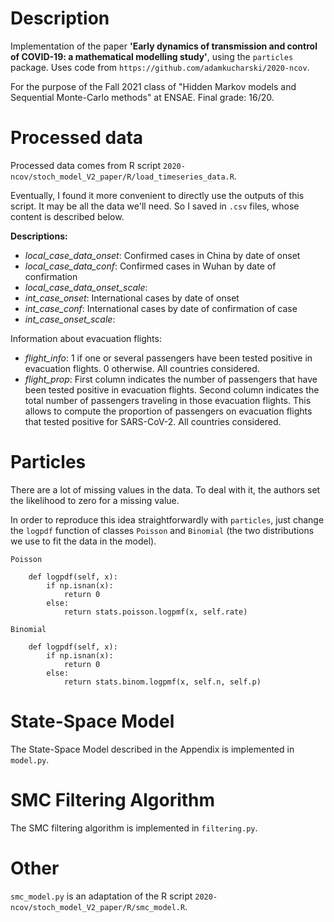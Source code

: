 # Description

Implementation of the paper **'Early dynamics of transmission and control of COVID-19: a mathematical
modelling study'**, using the `particles` package.
Uses code from `https://github.com/adamkucharski/2020-ncov`.

For the purpose of the Fall 2021 class of "Hidden Markov models and Sequential Monte-Carlo methods" at ENSAE. Final grade: 16/20.

# Processed data

Processed data comes from R script `2020-ncov/stoch_model_V2_paper/R/load_timeseries_data.R`.

Eventually, I found it more convenient to directly use the outputs of this script. It may be all the data we'll need.
So I saved in `.csv` files, whose content is described below.

**Descriptions:**
- *local_case_data_onset*: Confirmed cases in China by date of onset 
- *local_case_data_conf*: Confirmed cases in Wuhan by date of confirmation
- *local_case_data_onset_scale*: 
- *int_case_onset*: International cases by date of onset
- *int_case_conf*: International cases by date of confirmation of case
- *int_case_onset_scale*:

Information about evacuation flights:
- *flight_info*: 1 if one or several passengers have been tested positive in evacuation flights. 0 otherwise. All countries considered.
- *flight_prop*: First column indicates the number of passengers that have been tested positive in evacuation flights. Second column indicates the total number of passengers traveling in those evacuation flights. This allows to compute the proportion of passengers on evacuation flights that tested positive for SARS-CoV-2. All countries considered.

# Particles

There are a lot of missing values in the data. To deal with it,
the authors set the likelihood to zero for a missing value. 

In order to reproduce this idea straightforwardly with
`particles`, just change the `logpdf` function of 
classes `Poisson` and `Binomial` (the two distributions 
we use to fit the data in the model).

`Poisson`
```
    def logpdf(self, x):
        if np.isnan(x):
            return 0
        else:
            return stats.poisson.logpmf(x, self.rate)
```

`Binomial`
```
    def logpdf(self, x):
        if np.isnan(x):
            return 0
        else:
            return stats.binom.logpmf(x, self.n, self.p)
```

# State-Space Model

The State-Space Model described in the Appendix is implemented in `model.py`.


# SMC Filtering Algorithm

The SMC filtering algorithm is implemented in `filtering.py`.

# Other

`smc_model.py` is an adaptation of the R script `2020-ncov/stoch_model_V2_paper/R/smc_model.R`.
